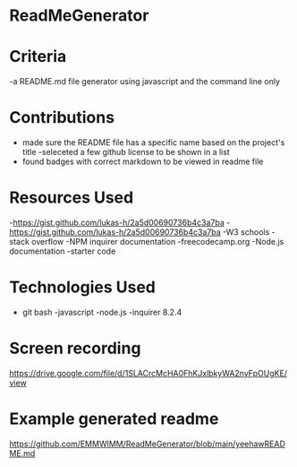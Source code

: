# ReadMeGenerator

# Criteria
-a README.md file generator using javascript and the command line only


# Contributions
- made sure the README file has a specific name based on the project's title
-seleceted a few github license to be shown in a list
- found badges with correct markdown to be viewed in readme file

# Resources Used
-https://gist.github.com/lukas-h/2a5d00690736b4c3a7ba
-https://gist.github.com/lukas-h/2a5d00690736b4c3a7ba
-W3 schools
-stack overflow
-NPM inquirer documentation
-freecodecamp.org
-Node.js documentation
-starter code


# Technologies Used
- git bash
-javascript
-node.js
-inquirer 8.2.4


# Screen recording
https://drive.google.com/file/d/1SLACrcMcHA0FhKJxlbkyWA2nyFpOUgKE/view

# Example generated readme
https://github.com/EMMWIMM/ReadMeGenerator/blob/main/yeehawREADME.md
